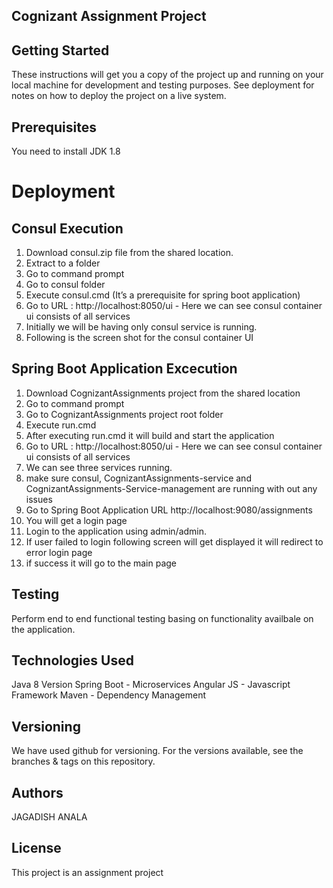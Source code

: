 Cognizant Assignment Project
-----------------------------


Getting Started
---------------
These instructions will get you a copy of the project up and running on your local machine for development and testing purposes. See deployment for notes on how to deploy the project on a live system.

Prerequisites
-------------
You need to install JDK 1.8

Deployment
===========

Consul Execution
---------------
1)	Download consul.zip file from the shared location.
2)  Extract to a folder
3)	Go to command prompt
4)	Go to consul folder
5)	Execute consul.cmd (It’s a prerequisite for spring boot application)
6)	Go to URL : http://localhost:8050/ui - Here we can see consul  container ui consists of all services
7)	Initially we will be having only consul service is running.
8)	Following is the screen shot for the consul container UI

Spring Boot Application Excecution
----------------------------------------------
1)	Download CognizantAssignments project from the shared location
2)	Go to command prompt
3)	Go to CognizantAssignments project root folder
4)	Execute run.cmd
5)	After executing run.cmd it will build and start the application
6)	Go to URL : http://localhost:8050/ui - Here we can see consul  container ui consists of all services
7)	We can see three services running.
8) make sure consul, CognizantAssignments-service and  CognizantAssignments-Service-management are running with out any issues
9) Go to Spring Boot Application URL 
  http://localhost:9080/assignments
10) You will get a login page
11) Login to the application using admin/admin.
12) If user failed to login following screen will get displayed it will redirect to error login page
13) if success it will go to the main page

Testing
-------
Perform end to end functional testing basing on functionality availbale on the application.

Technologies Used
-----------------
Java 8 Version
Spring Boot - Microservices 
Angular JS - Javascript Framework
Maven - Dependency Management

Versioning
----------
We have used github for versioning. For the versions available, see the branches & tags on this repository.

Authors
-------
JAGADISH ANALA  

License
-------
This project is an assignment project
